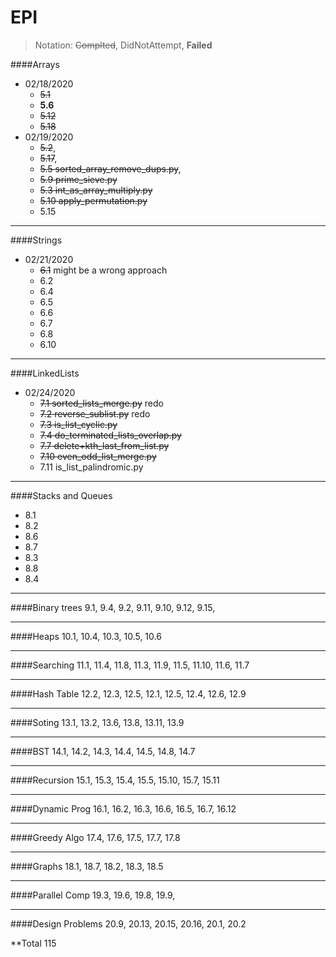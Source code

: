 # EPI

> Notation: ~~Complted~~, DidNotAttempt, **Failed**

####Arrays

- 02/18/2020
  - ~~5.1~~
  - **5.6**
  - ~~5.12~~
  - ~~5.18~~
- 02/19/2020
  - ~~5.2~~,
  - ~~5.17~~,
  - ~~5.5 sorted_array_remove_dups.py~~,
  - ~~5.9 prime_sieve.py~~
  - ~~5.3 int_as_array_multiply.py~~
  - ~~5.10 apply_permutation.py~~
  - 5.15

---

####Strings

- 02/21/2020
  - ~~6.1~~ might be a wrong approach
  - 6.2
  - 6.4
  - 6.5
  - 6.6
  - 6.7
  - 6.8
  - 6.10

---

####LinkedLists

- 02/24/2020
  - ~~7.1 sorted_lists_merge.py~~ redo
  - ~~7.2 reverse_sublist.py~~ redo
  - ~~7.3 is_list_cyclic.py~~
  - ~~7.4 do_terminated_lists_overlap.py~~
  - ~~7.7 delete+kth_last_from_list.py~~
  - ~~7.10 even_odd_list_merge.py~~
  - 7.11 is_list_palindromic.py

---

####Stacks and Queues

- 8.1
- 8.2
- 8.6
- 8.7
- 8.3
- 8.8
- 8.4

---

####Binary trees
9.1, 9.4, 9.2, 9.11, 9.10, 9.12, 9.15,

---

####Heaps
10.1, 10.4, 10.3, 10.5, 10.6

---

####Searching
11.1, 11.4, 11.8, 11.3, 11.9, 11.5, 11.10, 11.6, 11.7

---

####Hash Table
12.2, 12.3, 12.5, 12.1, 12.5, 12.4, 12.6, 12.9

---

####Soting
13.1, 13.2, 13.6, 13.8, 13.11, 13.9

---

####BST
14.1, 14.2, 14.3, 14.4, 14.5, 14.8, 14.7

---

####Recursion
15.1, 15.3, 15.4, 15.5, 15.10, 15.7, 15.11

---

####Dynamic Prog
16.1, 16.2, 16.3, 16.6, 16.5, 16.7, 16.12

---

####Greedy Algo
17.4, 17.6, 17.5, 17.7, 17.8

---

####Graphs
18.1, 18.7, 18.2, 18.3, 18.5

---

####Parallel Comp
19.3, 19.6, 19.8, 19.9,

---

####Design Problems
20.9, 20.13, 20.15, 20.16, 20.1, 20.2

\*\*Total 115
